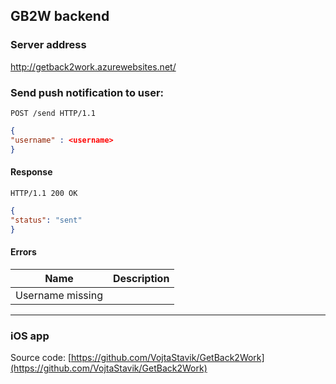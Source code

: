 ## GB2W backend

### Server address

http://getback2work.azurewebsites.net/


### Send push notification to user:
~~~HTTP
POST /send HTTP/1.1
~~~

~~~JSON
{
"username" : <username>
}
~~~
 


#### Response

~~~HTTP
HTTP/1.1 200 OK
~~~

~~~JSON
{
"status": "sent"
}
~~~



#### Errors


Name               | Description
------------------ | -----------
Username missing   | 

  
  
---


### iOS app

Source code: [https://github.com/VojtaStavik/GetBack2Work](https://github.com/VojtaStavik/GetBack2Work)

